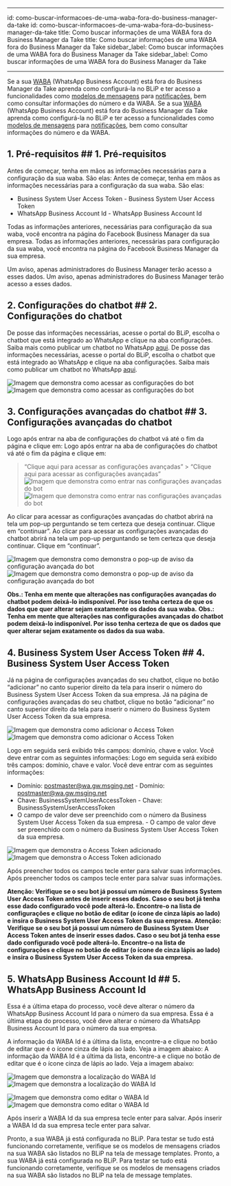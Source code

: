 ---	---
id: como-buscar-informacoes-de-uma-waba-fora-do-business-manager-da-take	id: como-buscar-informacoes-de-uma-waba-fora-do-business-manager-da-take
title: Como buscar informações de uma WABA fora do Business Manager da Take	title: Como buscar informações de uma WABA fora do Business Manager da Take
sidebar_label: Como buscar informações de uma WABA fora do Business Manager da Take	sidebar_label: Como buscar informações de uma WABA fora do Business Manager da Take
---	---

Se a sua [WABA](https://help.blip.ai/docs/en/channels/whatsapp/arquitetura-do-whatsapp/) (WhatsApp Business Account) está fora do Business Manager da Take aprenda como configurá-la no BLiP e ter acesso a funcionalidades como [modelos de mensagens](https://help.blip.ai/docs/en/channels/whatsapp/como-criar-aprovar-message-template/#criando-um-message-template-no-blip) para [notificações](https://help.blip.ai/docs/en/channels/whatsapp/enviar-notificacao-whatsapp-blip-api/), bem como consultar informações do número e da WABA.	Se a sua [WABA](https://help.blip.ai/docs/en/channels/whatsapp/arquitetura-do-whatsapp/) (WhatsApp Business Account) está fora do Business Manager da Take aprenda como configurá-la no BLiP e ter acesso a funcionalidades como [modelos de mensagens](https://help.blip.ai/docs/en/channels/whatsapp/como-criar-aprovar-message-template/#criando-um-message-template-no-blip) para [notificações](https://help.blip.ai/docs/en/channels/whatsapp/enviar-notificacao-whatsapp-blip-api/), bem como consultar informações do número e da WABA.

## 1. Pré-requisitos	## 1. Pré-requisitos

Antes de começar, tenha em mãos as informações necessárias para a configuração da sua waba. São elas:	Antes de começar, tenha em mãos as informações necessárias para a configuração da sua waba. São elas:

- Business System User Access Token	- Business System User Access Token
- WhatsApp Business Account Id	- WhatsApp Business Account Id

Todas as informações anteriores, necessárias para configuração da sua waba, você encontra na página do Facebook Business Manager da sua empresa. 	Todas as informações anteriores, necessárias para configuração da sua waba, você encontra na página do Facebook Business Manager da sua empresa.

Um aviso, apenas administradores do Business Manager terão acesso a esses dados.	Um aviso, apenas administradores do Business Manager terão acesso a esses dados.

## 2. Configurações do chatbot	## 2. Configurações do chatbot

De posse das informações necessárias, acesse o portal do BLiP, escolha o chatbot que está integrado ao WhatsApp e clique na aba configurações. Saiba mais como publicar um chatbot no WhatsApp [aqui](https://help.blip.ai/docs/en/channels/whatsapp/publicando-bot-no-whatsapp/).	De posse das informações necessárias, acesse o portal do BLiP, escolha o chatbot que está integrado ao WhatsApp e clique na aba configurações. Saiba mais como publicar um chatbot no WhatsApp [aqui](https://help.blip.ai/docs/en/channels/whatsapp/publicando-bot-no-whatsapp/).

​![Imagem que demonstra como acessar as configurações do bot](/img/channels/whatsapp/acessar-configuracoes-bot.png)<br>	​![Imagem que demonstra como acessar as configurações do bot](/img/channels/whatsapp/acessar-configuracoes-bot.png)<br>

## 3. Configurações avançadas do chatbot	## 3. Configurações avançadas do chatbot

Logo após entrar na aba de configurações do chatbot vá até o fim da página e clique em:	Logo após entrar na aba de configurações do chatbot vá até o fim da página e clique em:

> “Clique aqui para acessar as configurações avançadas”	> “Clique aqui para acessar as configurações avançadas”
​![Imagem que demonstra como entrar nas configurações avançadas do bot](/img/channels/whatsapp/acessar-configuracoes-avancadas-bot.png)<br>	​![Imagem que demonstra como entrar nas configurações avançadas do bot](/img/channels/whatsapp/acessar-configuracoes-avancadas-bot.png)<br>

Ao clicar para acessar as configurações avançadas do chatbot abrirá na tela um pop-up perguntando se tem certeza que deseja continuar. Clique em “continuar”.	Ao clicar para acessar as configurações avançadas do chatbot abrirá na tela um pop-up perguntando se tem certeza que deseja continuar. Clique em “continuar”.

​![Imagem que demonstra como demonstra o pop-up de aviso da configuração avançada do bot](/img/channels/whatsapp/modal-configuracoes-avancadas-bot.png)<br>	​![Imagem que demonstra como demonstra o pop-up de aviso da configuração avançada do bot](/img/channels/whatsapp/modal-configuracoes-avancadas-bot.png)<br>

**Obs.: Tenha em mente que alterações nas configurações avançadas do chatbot podem deixá-lo indisponível. Por isso tenha certeza de que os dados que quer alterar sejam exatamente os dados da sua waba.**	**Obs.: Tenha em mente que alterações nas configurações avançadas do chatbot podem deixá-lo indisponível. Por isso tenha certeza de que os dados que quer alterar sejam exatamente os dados da sua waba.**

## 4. Business System User Access Token	## 4. Business System User Access Token

Já na página de configurações avançadas do seu chatbot, clique no botão “adicionar” no canto superior direito da tela para inserir o número do Business System User Access Token da sua empresa.	Já na página de configurações avançadas do seu chatbot, clique no botão “adicionar” no canto superior direito da tela para inserir o número do Business System User Access Token da sua empresa.

​![Imagem que demonstra como adicionar o Access Token](/img/channels/whatsapp/adicionar-configuracao-avancada.png)<br>	​![Imagem que demonstra como adicionar o Access Token](/img/channels/whatsapp/adicionar-configuracao-avancada.png)<br>

Logo em seguida será exibido três campos: domínio, chave e valor. Você deve entrar com as seguintes informações:	Logo em seguida será exibido três campos: domínio, chave e valor. Você deve entrar com as seguintes informações:

- Domínio: postmaster@wa.gw.msging.net	- Domínio: postmaster@wa.gw.msging.net
- Chave: BusinessSystemUserAccessToken	- Chave: BusinessSystemUserAccessToken
- O campo de valor deve ser preenchido com o número da Business System User Access Token da sua empresa.	- O campo de valor deve ser preenchido com o número da Business System User Access Token da sua empresa.

![Imagem que demonstra o Access Token adicionado](/img/channels/whatsapp/configuracoes-avancadas-adicionadas.png)<br>	![Imagem que demonstra o Access Token adicionado](/img/channels/whatsapp/configuracoes-avancadas-adicionadas.png)<br>

Após preencher todos os campos tecle enter para salvar suas informações. 	Após preencher todos os campos tecle enter para salvar suas informações.

**Atenção: Verifique se o seu bot já possui um número de Business System User Access Token antes de inserir esses dados. Caso o seu bot já tenha esse dado configurado você pode alterá-lo. Encontre-o na lista de configurações e clique no botão de editar (o ícone de cinza lápis ao lado) e insira o Business System User Access Token da sua empresa.**	**Atenção: Verifique se o seu bot já possui um número de Business System User Access Token antes de inserir esses dados. Caso o seu bot já tenha esse dado configurado você pode alterá-lo. Encontre-o na lista de configurações e clique no botão de editar (o ícone de cinza lápis ao lado) e insira o Business System User Access Token da sua empresa.**

## 5. WhatsApp Business Account Id	## 5. WhatsApp Business Account Id

Essa é a última etapa do processo, você deve alterar o número da WhatsApp Business Account Id para o número da sua empresa.	Essa é a última etapa do processo, você deve alterar o número da WhatsApp Business Account Id para o número da sua empresa.

A informação da WABA Id é a última da lista, encontre-a e clique no botão de editar que é o ícone cinza de lápis ao lado. Veja a imagem abaixo:	A informação da WABA Id é a última da lista, encontre-a e clique no botão de editar que é o ícone cinza de lápis ao lado. Veja a imagem abaixo:

![Imagem que demonstra a localização do WABA Id](/img/channels/whatsapp/waba-id-editar.png)<br>	![Imagem que demonstra a localização do WABA Id](/img/channels/whatsapp/waba-id-editar.png)<br>

![Imagem que demonstra como editar o WABA Id](/img/channels/whatsapp/waba-id-editado.png)<br>	![Imagem que demonstra como editar o WABA Id](/img/channels/whatsapp/waba-id-editado.png)<br>

Após inserir a WABA Id da sua empresa tecle enter para salvar.	Após inserir a WABA Id da sua empresa tecle enter para salvar.

Pronto, a sua WABA já está configurada no BLiP. Para testar se tudo está funcionando corretamente, verifique se os modelos de mensagens criados na sua WABA são listados no BLiP na tela de message templates.	Pronto, a sua WABA já está configurada no BLiP. Para testar se tudo está funcionando corretamente, verifique se os modelos de mensagens criados na sua WABA são listados no BLiP na tela de message templates.

<!-- Rating frame -->
